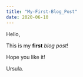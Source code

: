 ```yaml
---
title: "My-First-Blog_Post"
date: 2020-06-10
---
```

Hello,

This is my __first__ *blog post*!

Hope you like it!

Ursula.
